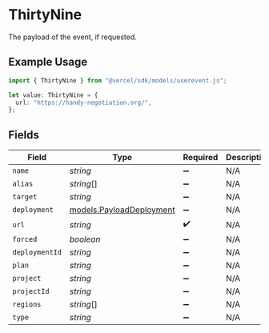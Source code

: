 # ThirtyNine

The payload of the event, if requested.

## Example Usage

```typescript
import { ThirtyNine } from "@vercel/sdk/models/userevent.js";

let value: ThirtyNine = {
  url: "https://handy-negotiation.org/",
};
```

## Fields

| Field                                                      | Type                                                       | Required                                                   | Description                                                |
| ---------------------------------------------------------- | ---------------------------------------------------------- | ---------------------------------------------------------- | ---------------------------------------------------------- |
| `name`                                                     | *string*                                                   | :heavy_minus_sign:                                         | N/A                                                        |
| `alias`                                                    | *string*[]                                                 | :heavy_minus_sign:                                         | N/A                                                        |
| `target`                                                   | *string*                                                   | :heavy_minus_sign:                                         | N/A                                                        |
| `deployment`                                               | [models.PayloadDeployment](../models/payloaddeployment.md) | :heavy_minus_sign:                                         | N/A                                                        |
| `url`                                                      | *string*                                                   | :heavy_check_mark:                                         | N/A                                                        |
| `forced`                                                   | *boolean*                                                  | :heavy_minus_sign:                                         | N/A                                                        |
| `deploymentId`                                             | *string*                                                   | :heavy_minus_sign:                                         | N/A                                                        |
| `plan`                                                     | *string*                                                   | :heavy_minus_sign:                                         | N/A                                                        |
| `project`                                                  | *string*                                                   | :heavy_minus_sign:                                         | N/A                                                        |
| `projectId`                                                | *string*                                                   | :heavy_minus_sign:                                         | N/A                                                        |
| `regions`                                                  | *string*[]                                                 | :heavy_minus_sign:                                         | N/A                                                        |
| `type`                                                     | *string*                                                   | :heavy_minus_sign:                                         | N/A                                                        |